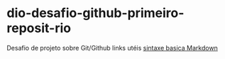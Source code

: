 # dio-desafio-github-primeiro-reposit-rio
Desafio de projeto sobre Git/Github 
links utéis
[sintaxe basica Markdown](https://www.markdownguide.org/basic-syntax/)
